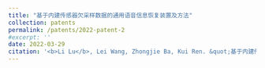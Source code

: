 ```yaml
---
title: "基于内建传感器欠采样数据的通用语音信息恢复装置及方法"
collection: patents
permalink: /patents/2022-patent-2
#excerpt: ''
date: 2022-03-29
citation: '<b>Li Lu</b>, Lei Wang, Zhongjie Ba, Kui Ren. &quot;基于内建传感器欠采样数据的通用语音信息恢复装置及方法.&quot; <i>ZL202110615983.X</i>. 2022. China.'
---
```




